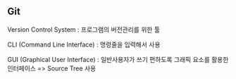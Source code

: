 ## Git

Version Control System : 프로그램의 버전관리를 위한 툴

CLI (Command Line Interface) : 명령줄을 입력해서 사용

GUI (Graphical User Interface) : 일반사용자가 쓰기 편하도록 그래픽 요소를 활용한 인터페이스 => Source Tree 사용
